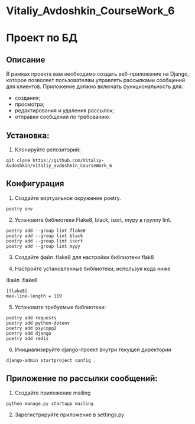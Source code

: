 # Vitaliy_Avdoshkin_CourseWork_6

# Проект по БД

## Описание

В рамках проекта вам необходимо создать веб-приложение на Django,
которое позволяет пользователям управлять рассылками сообщений для клиентов.
Приложение должно включать функциональность для:
- создания;
- просмотра;
- редактирования и удаления рассылок;
- отправки сообщений по требованию.

## Установка:

1. Клонируйте репозиторий:

```
git clone https://github.com/Vitaliy-Avdoshkin/vitaliy_avdoshkin_CourseWork_6
```
## Конфигурация
1. Создайте виртуальное окружение poetry.

```
poetry env
```

2. Установите библиотеки Flake8, black, isort, mypy в группу lint.

```commandline
poetry add --group lint flake8
poetry add --group lint black
poetry add --group lint isort
poetry add --group lint mypy
```

3. Создайте файл .flake8 для настройки библиотеки flak8


4. Настройте установленные библиотеки, используя кода ниже

Файл .flake8

```
[flake8]
max-line-length = 119
```

5. Установите требуемые библиотеки:
````commandline
poetry add requests
poetry add python-dotenv
poetry add psycopg2
poetry add django
poetry add redis
````

6. Инициализируйте django-проект внутри текущей директории
````
django-admin startproject config .
````


## Приложение по рассылки сообщений:

1. Создайте приложение mailing
````
python manage.py startapp mailing
````
2. Зарегистрируйте приложение в settings.py